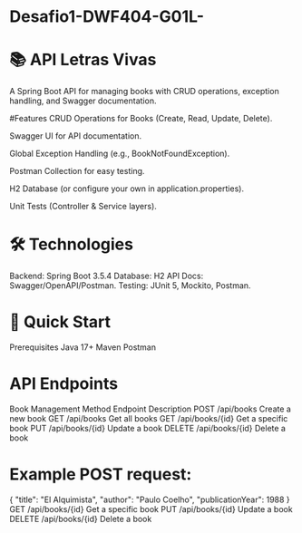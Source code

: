 # Desafio1-DWF404-G01L-

# 📚 API Letras Vivas

A Spring Boot API for managing books with CRUD operations, exception handling, and Swagger documentation.

#Features
CRUD Operations for Books (Create, Read, Update, Delete).

Swagger UI for API documentation.

Global Exception Handling (e.g., BookNotFoundException).

Postman Collection for easy testing.

H2 Database (or configure your own in application.properties).

Unit Tests (Controller & Service layers).

# 🛠️ Technologies
Backend: Spring Boot 3.5.4
Database: H2 
API Docs: Swagger/OpenAPI/Postman.
Testing: JUnit 5, Mockito, Postman.


# 🚀 Quick Start
Prerequisites
Java 17+
Maven
Postman

# API Endpoints
Book Management
Method	Endpoint	Description
POST	/api/books	Create a new book
GET	/api/books	Get all books
GET	/api/books/{id}	Get a specific book
PUT	/api/books/{id}	Update a book
DELETE	/api/books/{id}	Delete a book

# Example POST request:

{
        "title": "El Alquimista",
        "author": "Paulo Coelho",
        "publicationYear": 1988
    }
GET	/api/books/{id}	Get a specific book
PUT	/api/books/{id}	Update a book
DELETE	/api/books/{id}	Delete a book
